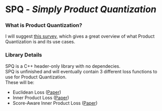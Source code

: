 # SPQ - _Simply Product Quantization_

### What is Product Quantization?
I will suggest [this survey](https://www.jstage.jst.go.jp/article/mta/6/1/6_2/_pdf/), which gives a great overview of what Product Quantization is and its use cases.


### Library Details
SPQ is a C++ header-only library with no dependecies.  
SPQ is unfinished and will eventually contain 3 different loss functions to use for Product Quantization.  
These will be:
- Euclidean Loss ([Paper](https://lear.inrialpes.fr/pubs/2011/JDS11/jegou_searching_with_quantization.pdf))
- Inner Product Loss ([Paper](https://arxiv.org/pdf/1509.01469v1.pdf))
- Score-Aware Inner Product Loss ([Paper](https://arxiv.org/pdf/1908.10396.pdf))




